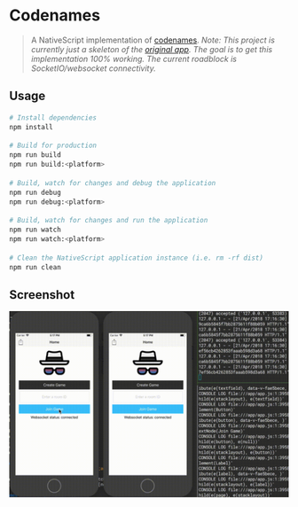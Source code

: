 # Codenames

> A NativeScript implementation of [codenames](https://github.com/joshporter1/codenames).
> _Note: This project is currently just a skeleton of the [original app](http://codenames.codecaffeinated.com/). The goal is to get this implementation 100% working. The current roadblock is SocketIO/websocket connectivity._

## Usage

``` bash
# Install dependencies
npm install

# Build for production
npm run build
npm run build:<platform>

# Build, watch for changes and debug the application
npm run debug
npm run debug:<platform>

# Build, watch for changes and run the application
npm run watch
npm run watch:<platform>

# Clean the NativeScript application instance (i.e. rm -rf dist)
npm run clean
```

## Screenshot

<img src="screenshots/codenames-ns-demo.gif" alt="Android and iOS Demo">
